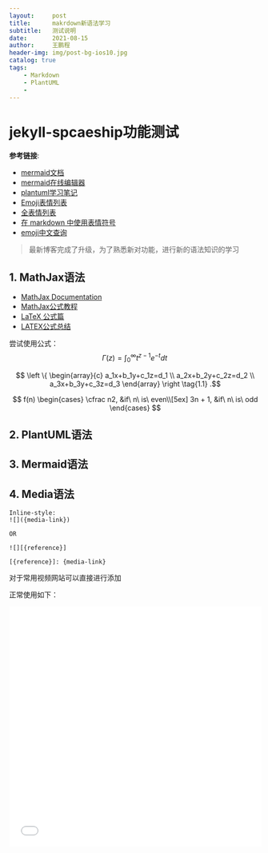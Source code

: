 ```yaml
---
layout:     post
title:      makrdown新语法学习
subtitle:   测试说明
date:       2021-08-15
author:     王鹏程
header-img: img/post-bg-ios10.jpg
catalog: true
tags:
    - Markdown
    - PlantUML
    - 
---
```


# jekyll-spcaeship功能测试

__参考链接__:
- [mermaid文档](https://mermaid-js.github.io/mermaid/#/n00b-gettingStarted)
- [mermaid在线编辑器]([e/jekyll-spaceship/edit/master/README.md](https://mermaid-js.github.io/mermaid-live-editor/edit/#eyJjb2RlIjoic2VxdWVuY2VEaWFncmFtXG4gICAgQWxpY2UtPj4rSm9objogSGVsbG8gSm9obiwgaG93IGFyZSB5b3U_XG4gICAgQWxpY2UtPj4rSm9objogSm9obiwgY2FuIHlvdSBoZWFyIG1lP1xuICAgIEpvaG4tLT4-LUFsaWNlOiBIaSBBbGljZSwgSSBjYW4gaGVhciB5b3UhXG4gICAgSm9obi0tPj4tQWxpY2U6IEkgZmVlbCBncmVhdCFcbiAgICAgICAgICAgICIsIm1lcm1haWQiOiJ7XG4gIFwidGhlbWVcIjogXCJkZWZhdWx0XCJcbn0iLCJ1cGRhdGVFZGl0b3IiOmZhbHNlLCJhdXRvU3luYyI6dHJ1ZSwidXBkYXRlRGlhZ3JhbSI6ZmFsc2V9))
- [plantuml学习笔记](https://wangpengcheng.github.io/2020/06/26/uml_learn_note/)
- [Emoji表情列表](https://www.webfx.com/tools/emoji-cheat-sheet/)
- [全表情列表](https://www.unicode.org/emoji/charts/full-emoji-list.html)
- [在 markdown 中使用表情符号](https://www.jianshu.com/p/31f075f8e118)
- [emoji中文查询](https://www.emojiall.com/zh-hans)


> 最新博客完成了升级，为了熟悉新对功能，进行新的语法知识的学习

## 1. MathJax语法
- [MathJax Documentation](http://docs.mathjax.org/en/latest/)
- [MathJax公式教程](https://blog.csdn.net/dabokele/article/details/79577072)
- [LaTeX 公式篇](https://zhuanlan.zhihu.com/p/110756681)
- [LATEX公式总结](https://www.jianshu.com/p/22117d964baf)

尝试使用公式：
$$\Gamma(z) = \int_0^\infty t^{z-1}e^{-t}dt\,$$


$$
\left \{ 
\begin{array}{c}
a_1x+b_1y+c_1z=d_1 \\
a_2x+b_2y+c_2z=d_2 \\
a_3x+b_3y+c_3z=d_3
\end{array}
\right
\tag{1.1}
.$$

$$
f(n)
\begin{cases}
\cfrac n2, &if\ n\ is\ even\\[5ex]
3n + 1, &if\  n\ is\ odd
\end{cases}
$$

## 2. PlantUML语法

## 3. Mermaid语法

## 4. Media语法


```
Inline-style:
![]({media-link})

OR

![][{reference}]

[{reference}]: {media-link}
```

对于常用视频网站可以直接进行添加

正常使用如下：

<iframe src="//player.bilibili.com/player.html?aid=462256092&bvid=BV1mL411E7Uk&cid=388230485&page=1" scrolling="no" border="0" frameborder="no" framespacing="0" allowfullscreen="true" style="width: 100%;height:480px"> </iframe>

